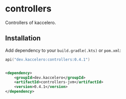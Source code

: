 # controllers

Controllers of kaccelero.

## Installation

Add dependency to your `build.gradle(.kts)` or `pom.xml`:

```kotlin
api("dev.kaccelero:controllers:0.4.1")
```

```xml

<dependency>
    <groupId>dev.kaccelero</groupId>
    <artifactId>controllers-jvm</artifactId>
    <version>0.4.1</version>
</dependency>
```
